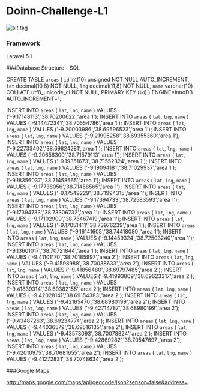 # Doinn-Challenge-L1

![alt tag](http://i67.tinypic.com/5n6gir.png)

### Framework

Laravel 5.1


###Database Structure - SQL

CREATE TABLE `areas` (
  `id` int(10) unsigned NOT NULL AUTO_INCREMENT,
  `lat` decimal(10,8) NOT NULL,
  `lng` decimal(11,8) NOT NULL,
  `name` varchar(10) COLLATE utf8_unicode_ci NOT NULL,
  PRIMARY KEY (`id`)
) ENGINE=InnoDB AUTO_INCREMENT=1;


INSERT INTO `areas` ( `lat`, `lng`, `name` ) VALUES ('-9.17148113','38.70200622','area 1');
INSERT INTO `areas` ( `lat`, `lng`, `name` ) VALUES ('-9.14472341','38.70554786','area 1');
INSERT INTO `areas` ( `lat`, `lng`, `name` ) VALUES ('-9.20003986','38.69596523','area 1');
INSERT INTO `areas` ( `lat`, `lng`, `name` ) VALUES ('-9.21995258','38.69355360','area 1');
INSERT INTO `areas` ( `lat`, `lng`, `name` ) VALUES ('-9.22733402','38.69824281','area 1');
INSERT INTO `areas` ( `lat`, `lng`, `name` ) VALUES ('-9.20656300','38.71579113','area 1');
INSERT INTO `areas` ( `lat`, `lng`, `name` ) VALUES ('-9.19351673','38.71552324','area 1');
INSERT INTO `areas` ( `lat`, `lng`, `name` ) VALUES ('-9.19094181','38.71029937','area 1');
INSERT INTO `areas` ( `lat`, `lng`, `name` ) VALUES ('-9.18356037','38.71458565','area 1');
INSERT INTO `areas` ( `lat`, `lng`, `name` ) VALUES ('-9.17738056','38.71458565','area 1');
INSERT INTO `areas` ( `lat`, `lng`, `name` ) VALUES ('-9.17549229','38.71994315','area 1');
INSERT INTO `areas` ( `lat`, `lng`, `name` ) VALUES ('-9.17394733','38.72583593','area 1');
INSERT INTO `areas` ( `lat`, `lng`, `name` ) VALUES ('-9.17394733','38.73306732','area 1');
INSERT INTO `areas` ( `lat`, `lng`, `name` ) VALUES ('-9.17102909','38.73467419','area 1');
INSERT INTO `areas` ( `lat`, `lng`, `name` ) VALUES ('-9.17051411','38.73976239','area 1');
INSERT INTO `areas` ( `lat`, `lng`, `name` ) VALUES ('-9.16141605','38.74418080','area 1');
INSERT INTO `areas` ( `lat`, `lng`, `name` ) VALUES ('-9.14459324','38.72503240','area 1');
INSERT INTO `areas` ( `lat`, `lng`, `name` ) VALUES ('-9.13601017','38.70721844','area 1');
INSERT INTO `areas` ( `lat`, `lng`, `name` ) VALUES ('-9.41101170','38.70185997','area 2');
INSERT INTO `areas` ( `lat`, `lng`, `name` ) VALUES ('-9.41598988','38.70038633','area 2');
INSERT INTO `areas` ( `lat`, `lng`, `name` ) VALUES ('-9.41856480','38.69797485','area 2');
INSERT INTO `areas` ( `lat`, `lng`, `name` ) VALUES ('-9.41993809','38.69623317','area 2');
INSERT INTO `areas` ( `lat`, `lng`, `name` ) VALUES ('-9.41839314','38.69382155','area 2');
INSERT INTO `areas` ( `lat`, `lng`, `name` ) VALUES ('-9.42028141','38.69154383','area 2');
INSERT INTO `areas` ( `lat`, `lng`, `name` ) VALUES ('-9.42165470','38.68980199','area 2');
INSERT INTO `areas` ( `lat`, `lng`, `name` ) VALUES ('-9.42714787','38.68980199','area 2');
INSERT INTO `areas` ( `lat`, `lng`, `name` ) VALUES ('-9.43487263','38.69234774','area 2');
INSERT INTO `areas` ( `lat`, `lng`, `name` ) VALUES ('-9.44036579','38.69516135','area 2');
INSERT INTO `areas` ( `lat`, `lng`, `name` ) VALUES ('-9.43573093','38.70078824','area 2');
INSERT INTO `areas` ( `lat`, `lng`, `name` ) VALUES ('-9.42869282','38.70547697','area 2');
INSERT INTO `areas` ( `lat`, `lng`, `name` ) VALUES ('-9.42010975','38.70681655','area 2');
INSERT INTO `areas` ( `lat`, `lng`, `name` ) VALUES ('-9.41272831','38.70748634','area 2');


###Google Maps

http://maps.google.com/maps/api/geocode/json?sensor=false&address=

